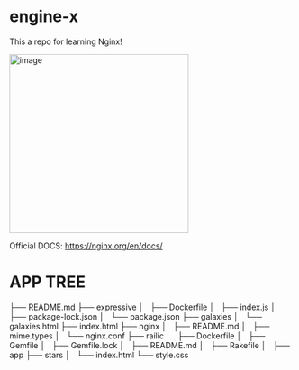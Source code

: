 # engine-x

This a repo for learning Nginx!

<img width="318" alt="image" src="https://user-images.githubusercontent.com/92887110/224251681-6f9a486c-cb96-44c2-81e0-a5587f4374dd.png">

Official DOCS: https://nginx.org/en/docs/

# APP TREE
├── README.md
├── expressive
│   ├── Dockerfile
│   ├── index.js
│   ├── package-lock.json
│   └── package.json
├── galaxies
│   └── galaxies.html
├── index.html
├── nginx
│   ├── README.md
│   ├── mime.types
│   └── nginx.conf
├── railic
│   ├── Dockerfile
│   ├── Gemfile
│   ├── Gemfile.lock
│   ├── README.md
│   ├── Rakefile
│   ├── app
├── stars
│   └── index.html
└── style.css
